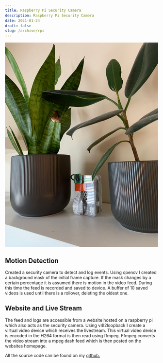 ```yaml
---
title: Raspberry Pi Security Camera
description: Raspberry Pi Security Camera
date: 2021-01-24
draft: false
slug: /archive/rpi
---
```


![RPiSecurityCam](./rPiSecurityCam.jpg)

## Motion Detection

Created a security camera to detect and log events. Using opencv I created a background mask of the initial frame capture. If the mask changes by a certain percentage it is assumed there is motion in the video feed. During this time the feed is recorded and saved to device. A buffer of 10 saved videos is used until there is a rollover, deleting the oldest one.

## Website and Live Stream

The feed and logs are accessible from a website hosted on a raspberry pi which also acts as the security camera. Using v4l2loopback I create a virtual video device which receives the livestream. This virtual video device is encoded in the H264 format is then read using ffmpeg. Ffmpeg converts the video stream into a mpeg dash feed which is then posted on the websites homepage.

All the source code can be found on my <a href="https://github.com/LiamGritters/RaspberryPiSecurityCamera" target="_blank">github.</a>
